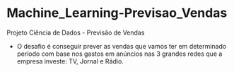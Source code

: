 # Machine_Learning-Previsao_Vendas
Projeto Ciência de Dados - Previsão de Vendas

- O desafio é conseguir prever as vendas que vamos ter em determinado período com base nos gastos em anúncios nas 3 grandes redes que a empresa investe: TV, Jornal e Rádio.

